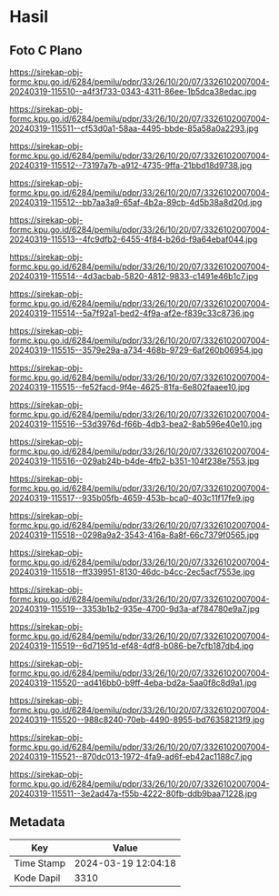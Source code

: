 # Hasil

## Foto C Plano

https://sirekap-obj-formc.kpu.go.id/6284/pemilu/pdpr/33/26/10/20/07/3326102007004-20240319-115510--a4f3f733-0343-4311-86ee-1b5dca38edac.jpg

https://sirekap-obj-formc.kpu.go.id/6284/pemilu/pdpr/33/26/10/20/07/3326102007004-20240319-115511--cf53d0a1-58aa-4495-bbde-85a58a0a2293.jpg

https://sirekap-obj-formc.kpu.go.id/6284/pemilu/pdpr/33/26/10/20/07/3326102007004-20240319-115512--73197a7b-a912-4735-9ffa-21bbd18d9738.jpg

https://sirekap-obj-formc.kpu.go.id/6284/pemilu/pdpr/33/26/10/20/07/3326102007004-20240319-115512--bb7aa3a9-65af-4b2a-89cb-4d5b38a8d20d.jpg

https://sirekap-obj-formc.kpu.go.id/6284/pemilu/pdpr/33/26/10/20/07/3326102007004-20240319-115513--4fc9dfb2-6455-4f84-b26d-f9a64ebaf044.jpg

https://sirekap-obj-formc.kpu.go.id/6284/pemilu/pdpr/33/26/10/20/07/3326102007004-20240319-115514--4d3acbab-5820-4812-9833-c1491e46b1c7.jpg

https://sirekap-obj-formc.kpu.go.id/6284/pemilu/pdpr/33/26/10/20/07/3326102007004-20240319-115514--5a7f92a1-bed2-4f9a-af2e-f839c33c8736.jpg

https://sirekap-obj-formc.kpu.go.id/6284/pemilu/pdpr/33/26/10/20/07/3326102007004-20240319-115515--3579e29a-a734-468b-9729-6af260b06954.jpg

https://sirekap-obj-formc.kpu.go.id/6284/pemilu/pdpr/33/26/10/20/07/3326102007004-20240319-115515--fe52facd-9f4e-4625-81fa-6e802faaee10.jpg

https://sirekap-obj-formc.kpu.go.id/6284/pemilu/pdpr/33/26/10/20/07/3326102007004-20240319-115516--53d3976d-f66b-4db3-bea2-8ab596e40e10.jpg

https://sirekap-obj-formc.kpu.go.id/6284/pemilu/pdpr/33/26/10/20/07/3326102007004-20240319-115516--029ab24b-b4de-4fb2-b351-104f238e7553.jpg

https://sirekap-obj-formc.kpu.go.id/6284/pemilu/pdpr/33/26/10/20/07/3326102007004-20240319-115517--935b05fb-4659-453b-bca0-403c11f17fe9.jpg

https://sirekap-obj-formc.kpu.go.id/6284/pemilu/pdpr/33/26/10/20/07/3326102007004-20240319-115518--0298a9a2-3543-416a-8a8f-66c7379f0565.jpg

https://sirekap-obj-formc.kpu.go.id/6284/pemilu/pdpr/33/26/10/20/07/3326102007004-20240319-115518--ff339951-8130-46dc-b4cc-2ec5acf7553e.jpg

https://sirekap-obj-formc.kpu.go.id/6284/pemilu/pdpr/33/26/10/20/07/3326102007004-20240319-115519--3353b1b2-935e-4700-9d3a-af784780e9a7.jpg

https://sirekap-obj-formc.kpu.go.id/6284/pemilu/pdpr/33/26/10/20/07/3326102007004-20240319-115519--6d71951d-ef48-4df8-b086-be7cfb187db4.jpg

https://sirekap-obj-formc.kpu.go.id/6284/pemilu/pdpr/33/26/10/20/07/3326102007004-20240319-115520--ad416bb0-b9ff-4eba-bd2a-5aa0f8c8d9a1.jpg

https://sirekap-obj-formc.kpu.go.id/6284/pemilu/pdpr/33/26/10/20/07/3326102007004-20240319-115520--988c8240-70eb-4490-8955-bd76358213f9.jpg

https://sirekap-obj-formc.kpu.go.id/6284/pemilu/pdpr/33/26/10/20/07/3326102007004-20240319-115521--870dc013-1972-4fa9-ad6f-eb42ac1188c7.jpg

https://sirekap-obj-formc.kpu.go.id/6284/pemilu/pdpr/33/26/10/20/07/3326102007004-20240319-115511--3e2ad47a-f55b-4222-80fb-ddb9baa71228.jpg


## Metadata

| Key        | Value               |
| ---------- | ------------------- |
| Time Stamp | 2024-03-19 12:04:18 |
| Kode Dapil | 3310                |



